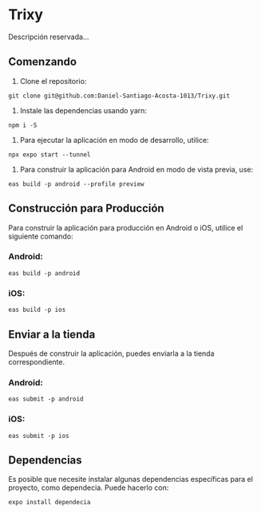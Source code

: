 # Trixy

Descripción reservada...

## Comenzando

1.  Clone el repositorio:

```
git clone git@github.com:Daniel-Santiago-Acosta-1013/Trixy.git
```

1.  Instale las dependencias usando yarn:

```
npm i -S
```

1.  Para ejecutar la aplicación en modo de desarrollo, utilice:

```
npx expo start --tunnel
```

1.  Para construir la aplicación para Android en modo de vista previa, use:

```
eas build -p android --profile preview
```

## Construcción para Producción

Para construir la aplicación para producción en Android o iOS, utilice el siguiente comando:

### Android:

```
eas build -p android
```

### iOS:

```
eas build -p ios
```

## Enviar a la tienda

Después de construir la aplicación, puedes enviarla a la tienda correspondiente.

### Android:

```
eas submit -p android
```

### iOS:

```
eas submit -p ios
```

## Dependencias

Es posible que necesite instalar algunas dependencias específicas para el proyecto, como dependecia. Puede hacerlo con:

```
expo install dependecia
```
